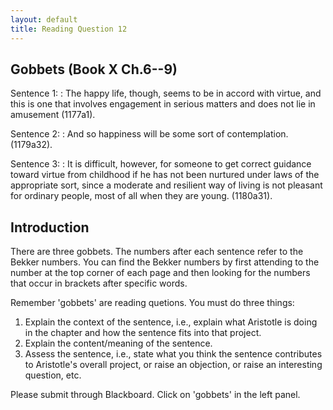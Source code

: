 ```yaml
---
layout: default
title: Reading Question 12
---
```


## Gobbets (Book X Ch.6--9)


Sentence 1:
: The  happy life, though, seems to be in accord with virtue, and this is one that involves engagement in serious matters and does not lie in amusement (1177a1).

Sentence 2:
: And so happiness will be some sort of contemplation.(1179a32).

Sentence 3:
: It is difficult, however, for someone to get correct guidance toward virtue from childhood if he has not been nurtured under laws of the appropriate sort, since a moderate and resilient way of living is not pleasant for ordinary people, most of all when they are young. (1180a31).

## Introduction 

There are three gobbets. The numbers after each sentence refer to the Bekker numbers. You can find the Bekker numbers by first attending to the number at the top corner of each page and then looking for the numbers that occur in brackets after specific words. 

Remember 'gobbets' are reading quetions. You must do three things: 
1. Explain the context of the sentence, i.e., explain what Aristotle is doing in the chapter and how the sentence fits into that project. 
2. Explain the content/meaning of the sentence. 
3. Assess the sentence, i.e., state what you think the sentence contributes to Aristotle's overall project, or raise an objection, or raise an interesting question, etc.  

Please submit through Blackboard. Click on 'gobbets' in the left panel. 